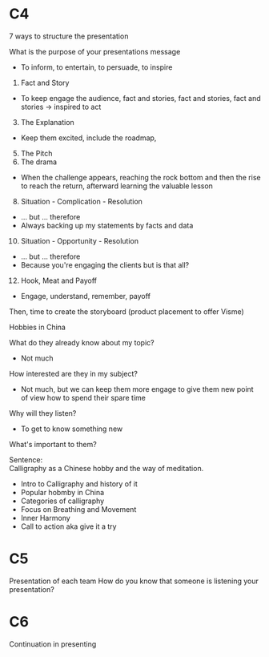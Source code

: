 # C4

7 ways to structure the presentation

What is the purpose of your presentations message

- To inform, to entertain, to persuade, to inspire

1. Fact and Story

- To keep engage the audience, fact and stories, fact and stories, fact and stories -> inspired to act

3. The Explanation

- Keep them excited, include the roadmap,

5. The Pitch
6. The drama

- When the challenge appears, reaching the rock bottom and then the rise to reach the return, afterward learning the valuable lesson

8. Situation - Complication - Resolution

- … but … therefore
- Always backing up my statements by facts and data

10. Situation - Opportunity - Resolution

- … but … therefore
- Because you're engaging the clients but is that all?

12. Hook, Meat and Payoff

- Engage, understand, remember, payoff

Then, time to create the storyboard (product placement to offer Visme)

Hobbies in China

What do they already know about my topic?

- Not much

How interested are they in my subject?

- Not much, but we can keep them more engage to give them new point of view how to spend their spare time

Why will they listen?

- To get to know something new

What's important to them?

Sentence:  
Calligraphy as a Chinese hobby and the way of meditation.

- Intro to Calligraphy and history of it
- Popular hobmby in China
- Categories of calligraphy
- Focus on Breathing and Movement
- Inner Harmony
- Call to action aka give it a try

# C5
Presentation of each team
How do you know that someone is listening your presentation?

# C6
Continuation in presenting
